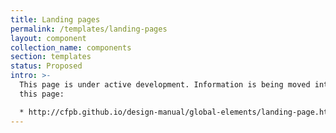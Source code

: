 ```yaml
---
title: Landing pages
permalink: /templates/landing-pages
layout: component
collection_name: components
section: templates
status: Proposed
intro: >-
  This page is under active development. Information is being moved into it from
  this page:

  * http://cfpb.github.io/design-manual/global-elements/landing-page.html
---
```


